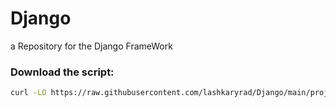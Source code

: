 # Django
a Repository for the Django FrameWork

### Download the script:
```bash
curl -LO https://raw.githubusercontent.com/lashkaryrad/Django/main/project-make/maker.sh
```